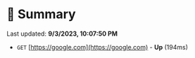 # 📖 Summary
Last updated: **9/3/2023, 10:07:50 PM**

- `GET` [https://google.com](https://google.com) - **Up** (194ms)
